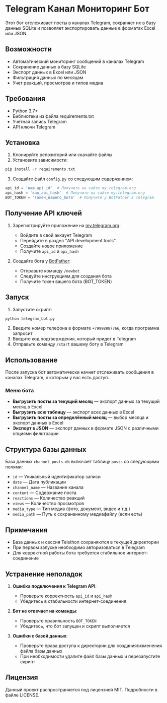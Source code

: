 # Telegram Канал Мониторинг Бот

Этот бот отслеживает посты в каналах Telegram, сохраняет их в базу данных SQLite и позволяет экспортировать данные в форматах Excel или JSON.

## Возможности

- Автоматический мониторинг сообщений в каналах Telegram
- Сохранение данных в базу SQLite
- Экспорт данных в Excel или JSON
- Фильтрация данных по месяцам
- Учет реакций, просмотров и типов медиа

## Требования

- Python 3.7+
- Библиотеки из файла requirements.txt
- Учетная запись Telegram
- API ключи Telegram

## Установка

1. Клонируйте репозиторий или скачайте файлы
2. Установите зависимости:

```bash
pip install -r requirements.txt
```

3. Создайте файл `config.py` со следующим содержанием:

```python
api_id = 'ваш_api_id'  # Получите на сайте my.telegram.org
api_hash = 'ваш_api_hash'  # Получите на сайте my.telegram.org
BOT_TOKEN = 'токен_вашего_бота'  # Получите у BotFather в Telegram
```

## Получение API ключей

1. Зарегистрируйте приложение на [my.telegram.org](https://my.telegram.org):
   - Войдите в свой аккаунт Telegram
   - Перейдите в раздел "API development tools"
   - Создайте новое приложение
   - Получите `api_id` и `api_hash`

2. Создайте бота у [BotFather](https://t.me/BotFather):
   - Отправьте команду `/newbot`
   - Следуйте инструкциям для создания бота
   - Получите токен вашего бота (BOT_TOKEN)

## Запуск

1. Запустите скрипт:

```bash
python telegram_bot.py
```

2. Введите номер телефона в формате `+79998887766`, когда программа запросит
3. Введите код подтверждения, который придет в Telegram
4. Отправьте команду `/start` вашему боту в Telegram

## Использование

После запуска бот автоматически начнет отслеживать сообщения в каналах Telegram, к которым у вас есть доступ.

### Меню бота

- **Выгрузить посты за текущий месяц** — экспорт данных за текущий месяц в Excel
- **Выгрузить всю таблицу** — экспорт всех данных в Excel
- **Выгрузить посты за определённый месяц** — выбор месяца и экспорт данных в Excel
- **Экспорт в JSON** — экспорт данных в формате JSON с различными опциями фильтрации

## Структура базы данных

База данных `channel_posts.db` включает таблицу `posts` со следующими полями:

- `id` — Уникальный идентификатор записи
- `date` — Дата публикации
- `channel_name` — Название канала
- `content` — Содержание поста
- `reactions` — Количество реакций
- `views` — Количество просмотров
- `media_type` — Тип медиа (фото, документ, видео и т.д.)
- `media_path` — Путь к сохраненному медиафайлу (если есть)

## Примечания

- База данных и сессия Telethon сохраняются в текущей директории
- При первом запуске необходимо авторизоваться в Telegram
- Для корректной работы бота требуется стабильное интернет-соединение

## Устранение неполадок

1. **Ошибка подключения к Telegram API**:
   - Проверьте корректность `api_id` и `api_hash`
   - Убедитесь в стабильности интернет-соединения

2. **Бот не отвечает на команды**:
   - Проверьте правильность `BOT_TOKEN`
   - Убедитесь, что бот запущен и скрипт выполняется

3. **Ошибки с базой данных**:
   - Проверьте права доступа к директории для создания/изменения файла базы данных
   - При необходимости удалите файл базы данных и перезапустите скрипт

## Лицензия

Данный проект распространяется под лицензией MIT. Подробности в файле LICENSE.